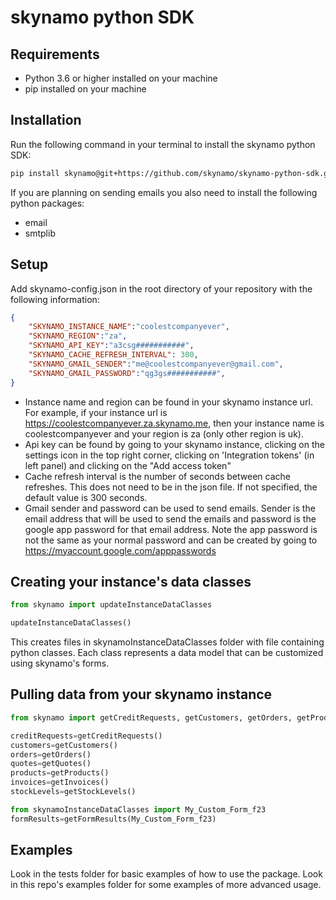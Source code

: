 # skynamo python SDK
## Requirements
- Python 3.6 or higher installed on your machine
- pip installed on your machine

## Installation
Run the following command in your terminal to install the skynamo python SDK:
```bash
pip install skynamo@git+https://github.com/skynamo/skynamo-python-sdk.git -I
```

If you are planning on sending emails you also need to install the following python packages:
- email
- smtplib
## Setup
Add skynamo-config.json in the root directory of your repository with the following information:
```json
{
	"SKYNAMO_INSTANCE_NAME":"coolestcompanyever",
	"SKYNAMO_REGION":"za",
	"SKYNAMO_API_KEY":"a3csg###########",
	"SKYNAMO_CACHE_REFRESH_INTERVAL": 300,
	"SKYNAMO_GMAIL_SENDER":"me@coolestcompanyever@gmail.com",
	"SKYNAMO_GMAIL_PASSWORD":"qg3gs###########",
}
```
- Instance name and region can be found in your skynamo instance url. For example, if your instance url is https://coolestcompanyever.za.skynamo.me, then your instance name is coolestcompanyever and your region is za (only other region is uk).
- Api key can be found by going to your skynamo instance, clicking on the settings icon in the top right corner, clicking on 'Integration tokens' (in left panel) and clicking on the "Add access token"
- Cache refresh interval is the number of seconds between cache refreshes. This does not need to be in the json file. If not specified, the default value is 300 seconds.
- Gmail sender and password can be used to send emails. Sender is the email address that will be used to send the emails and password is the google app password for that email address. Note the app password is not the same as your normal password and can be created by going to https://myaccount.google.com/apppasswords

## Creating your instance's data classes
```python
from skynamo import updateInstanceDataClasses

updateInstanceDataClasses()
```
This creates files in skynamoInstanceDataClasses folder with file containing python classes. Each class represents a data model that can be customized using skynamo's forms.

## Pulling data from your skynamo instance
```python
from skynamo import getCreditRequests, getCustomers, getOrders, getProducts, getQuotes, getFormResults, getInvoices, getStockLevels

creditRequests=getCreditRequests()
customers=getCustomers()
orders=getOrders()
quotes=getQuotes()
products=getProducts()
invoices=getInvoices()
stockLevels=getStockLevels()

from skynamoInstanceDataClasses import My_Custom_Form_f23
formResults=getFormResults(My_Custom_Form_f23)
```
## Examples
Look in the tests folder for basic examples of how to use the package.
Look in this repo's examples folder for some examples of more advanced usage.
